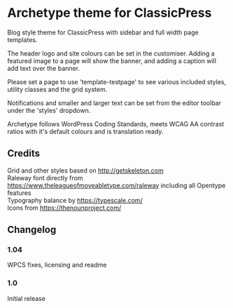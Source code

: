 # Archetype theme for ClassicPress
Blog style theme for ClassicPress with sidebar and full width page templates.

The header logo and site colours can be set in the customiser. Adding a featured image to a page will show the banner, and adding a caption will add text over the banner.

Please set a page to use 'template-testpage' to see various included styles, utility classes and the grid system.

Notifications and smaller and larger text can be set from the editor toolbar under the 'styles' dropdown. 

Archetype follows WordPress Coding Standards, meets WCAG AA contrast ratios with it's default colours and is translation ready.

## Credits
Grid and other styles based on http://getskeleton.com  
Raleway font directly from https://www.theleagueofmoveabletype.com/raleway including all Opentype features  
Typography balance by https://typescale.com/  
Icons from https://thenounproject.com/  

## Changelog

### 1.04 
WPCS fixes, licensing and readme

### 1.0 
Initial release 
